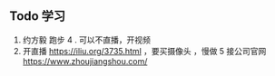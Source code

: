 ## Todo 学习
1. 约方毅 跑步
4 . 可以不直播，开视频
3. 开直播 https://iliu.org/3735.html ，要买摄像头 ，慢做
5 接公司官网 https://www.zhoujiangshou.com/